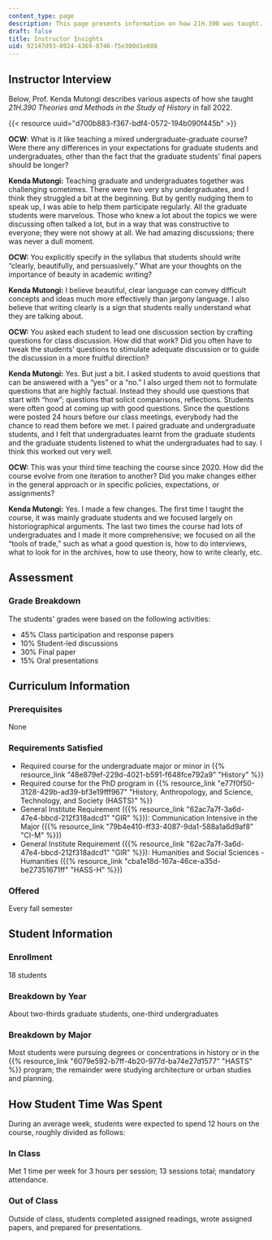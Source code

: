 ```yaml
---
content_type: page
description: This page presents information on how 21H.390 was taught.
draft: false
title: Instructor Insights
uid: 92147d93-8924-4369-8746-f5e300d1e888
---
```

## Instructor Interview

Below, Prof. Kenda Mutongi describes various aspects of how she taught *21H.390 Theories and Methods in the Study of History* in fall 2022.

{{< resource uuid="d700b883-f367-bdf4-0572-194b090f445b" >}}

**OCW**: What is it like teaching a mixed undergraduate-graduate course? Were there any differences in your expectations for graduate students and undergraduates, other than the fact that the graduate students’ final papers should be longer?

**Kenda Mutongi:** Teaching graduate and undergraduates together was challenging sometimes. There were two very shy undergraduates, and I think they struggled a bit at the beginning. But by gently nudging them to speak up, I was able to help them participate regularly. All the graduate students were marvelous. Those who knew a lot about the topics we were discussing often talked a lot, but in a way that was constructive to everyone; they were not showy at all. We had amazing discussions; there was never a dull moment.

**OCW:** You explicitly specify in the syllabus that students should write “clearly, beautifully, and persuasively.” What are your thoughts on the importance of beauty in academic writing?

**Kenda Mutongi:** I believe beautiful, clear language can convey difficult concepts and ideas much more effectively than jargony language. I also believe that writing clearly is a sign that students really understand what they are talking about.

**OCW:** You asked each student to lead one discussion section by crafting questions for class discussion. How did that work? Did you often have to tweak the students’ questions to stimulate adequate discussion or to guide the discussion in a more fruitful direction?

**Kenda Mutongi:** Yes. But just a bit. I asked students to avoid questions that can be answered with a “yes” or a “no.” I also urged them not to formulate questions that are highly factual. Instead they should use questions that start with “how”; questions that solicit comparisons, reflections. Students were often good at coming up with good questions. Since the questions were posted 24 hours before our class meetings, everybody had the chance to read them before we met. I paired graduate and undergraduate students, and I felt that undergraduates learnt from the graduate students and the graduate students listened to what the undergraduates had to say. I think this worked out very well.

**OCW:** This was your third time teaching the course since 2020. How did the course evolve from one iteration to another? Did you make changes either in the general approach or in specific policies, expectations, or assignments?

**Kenda Mutongi:** Yes. I made a few changes. The first time I taught the course, it was mainly graduate students and we focused largely on historiographical arguments. The last two times the course had lots of undergraduates and I made it more comprehensive; we focused on all the “tools of trade,” such as what a good question is, how to do interviews, what to look for in the archives, how to use theory, how to write clearly, etc.

## Assessment

### Grade Breakdown

The students' grades were based on the following activities:

- 45% Class participation and response papers 
- 10% Student-led discussions
- 30% Final paper
- 15% Oral presentations

## Curriculum Information

### Prerequisites

None

### Requirements Satisfied

- Required course for the undergraduate major or minor in {{% resource_link "48e879ef-229d-4021-b591-f648fce792a9" "History" %}}
- Required course for the PhD program in {{% resource_link "e77f0f50-3128-429b-ad39-bf3e19fff967" "History, Anthropology, and Science, Technology, and Society (HASTS)" %}}
- General Institute Requirement ({{% resource_link "62ac7a7f-3a6d-47e4-bbcd-212f318adcd1" "GIR" %}}): Communication Intensive in the Major ({{% resource_link "79b4e410-ff33-4087-9da1-588a1a6d9af8" "CI-M" %}})
- General Institute Requirement ({{% resource_link "62ac7a7f-3a6d-47e4-bbcd-212f318adcd1" "GIR" %}}): Humanities and Social Sciences - Humanities ({{% resource_link "cba1e18d-167a-46ce-a35d-be27351671ff" "HASS-H" %}}) 

### Offered

Every fall semester

## Student Information

### Enrollment

18 students

### Breakdown by Year

About two-thirds graduate students, one-third undergraduates

### Breakdown by Major

Most students were pursuing degrees or concentrations in history or in the {{% resource_link "6079e592-b7ff-4b20-977d-ba74e27d1577" "HASTS" %}} program; the remainder were studying architecture or urban studies and planning.

## How Student Time Was Spent

During an average week, students were expected to spend 12 hours on the course, roughly divided as follows:

### In Class

Met 1 time per week for 3 hours per session; 13 sessions total; mandatory attendance.

### Out of Class

Outside of class, students completed assigned readings, wrote assigned papers, and prepared for presentations.